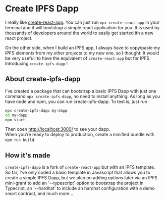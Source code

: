 # Create IPFS Dapp

I really like [create-react-app](https://github.com/facebook/create-react-app). You can just run `npx create-react-app` in your terminal and it will bootstrap a simple react application for you. It is used by thousands of developers around the world to easily get started ith a new react project.

On the other side, when I build an IPFS app, I always have to copy/paste my IPFS elements from my other projects to my new one, so I thought: It would be very usefull to have the equivalent of `create-react-app` but for IPFS. Introducing `create-ipfs-dapp` !

## About create-ipfs-dapp

I've created a package that can bootstrap a basic IPFS Dapp with just one command `npx create-ipfs-dapp`, no need to install anything. As long as you have node and npm, you can run create-ipfs-dapp. To test is, just run :

```sh
npx create-ipfs-dapp my-dapp
cd my-dapp
npm start
```

Then open [http://localhost:3000/](http://localhost:3000/) to see your dapp.<br>
When you’re ready to deploy to production, create a minified bundle with `npm run build`.

## How it's made

`create-ipfs-dapp` is a fork of `create-react-app` but with an IPFS template. So far, I've only coded a basic template in Javascript that allows you to create a simple IPFS Dapp, but we plan on adding options later via an IPFS mini-grant to add an '--typescript' option to bootstrap the project in Typecript, an '--hardhat' to include an hardhat configuration with a demo smart contract, and much more...
